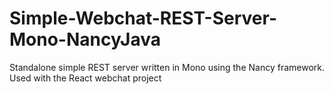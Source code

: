 # Simple-Webchat-REST-Server-Mono-NancyJava
Standalone simple REST server written in Mono using the Nancy framework.  Used with the React webchat project
